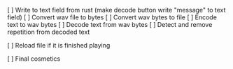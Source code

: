 [ ] Write to text field from rust (make decode button write "message" to text field)
[ ] Convert wav file to bytes
[ ] Convert wav bytes to file
[ ] Encode text to wav bytes
[ ] Decode text from wav bytes
[ ] Detect and remove repetition from decoded text








[ ] Reload file if it is finished playing

[ ] Final cosmetics

